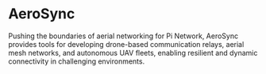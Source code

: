 # AeroSync
Pushing the boundaries of aerial networking for Pi Network, AeroSync provides tools for developing drone-based communication relays, aerial mesh networks, and autonomous UAV fleets, enabling resilient and dynamic connectivity in challenging environments.
